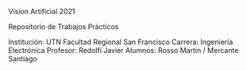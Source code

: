 Vision Artificial 2021

Repositorio de Trabajos Prácticos

Institución: UTN Facultad Regional San Francisco
Carrera: Ingeniería Electrónica
Profesor: Redolfi Javier
Alumnos: Rosso Martin / Mercante Santiago

